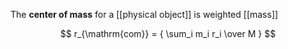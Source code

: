 The **center of mass** for a [[physical object]] is weighted [[mass]]

$$
r_{\mathrm{com}} = { \sum_i m_i r_i \over M }
$$